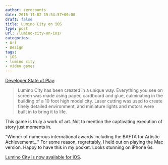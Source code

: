```yaml
---
author: zerocounts
date: 2015-11-02 15:54:57+00:00
draft: false
title: Lumino City on iOS
type: post
url: /lumino-city-on-ios/
categories:
- Art
- Design
tags:
- iOS
- lumino city
- video games
---
```


[Developer State of Play](http://www.luminocitygame.com/about.html):

> Lumino City has been created in a unique way. Everything you see on screen was made using paper, cardboard and glue, culminating in the building of a 10 foot high model city. Laser cutting was used to create finely detailed environment, and miniature lights and motors were built in to bring it to life.

This game is truly a work of art. Not to mention the captivating execution of story just moments in.

"Winner of numerous international awards including the BAFTA for Artistic Achievememt…" For some reason, regrettably, I held out on playing the Mac version. Happy to have this in my pocket. Looks stunning on iPhone 6s.

[Lumino City is now available for iOS](https://appsto.re/us/MtYi5.i).

